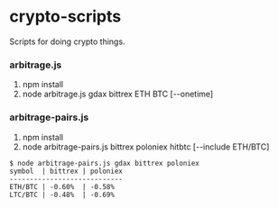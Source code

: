 # crypto-scripts

Scripts for doing crypto things.


### arbitrage.js

1. npm install
2. node arbitrage.js gdax bittrex ETH BTC [--onetime]

### arbitrage-pairs.js

1. npm install
2. node arbitrage-pairs.js bittrex poloniex hitbtc [--include ETH/BTC]

```
$ node arbitrage-pairs.js gdax bittrex poloniex
symbol  | bittrex | poloniex
----------------------------
ETH/BTC | -0.60%  | -0.58%
LTC/BTC | -0.48%  | -0.69%
```
